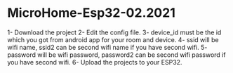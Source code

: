 # MicroHome-Esp32-02.2021
1- Download the project
2- Edit the config file.
3- device_id must be the id which you got from android app for your room and device.
4- ssid will be wifi name, ssid2 can be second wifi name if you have second wifi.
5- password will be wifi password, password2 can be second wifi password if you have second wifi.
6- Upload the projects to your ESP32.
